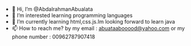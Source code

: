 - 👋 Hi, I’m @AbdalrahmanAbualata
- 👀 I’m interested learning programming languages
- 🌱 I’m currently learning html,css.js.Im looking forward to learn java 
- 📫 How to reach me? by my email : abuataabooood@yahoo.com
or my phone number : 00962787907418 
<!---
AbdalrahmanAbualata/AbdalrahmanAbualata is a ✨ special ✨ repository because its `README.md` (this file) appears on your GitHub profile.
You can click the Preview link to take a look at your changes.
--->
